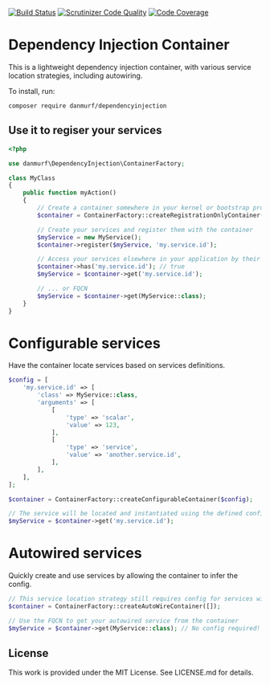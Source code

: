 [![Build Status](https://travis-ci.org/danmurf/DependencyInjection.svg?branch=master)](https://travis-ci.org/danmurf/DependencyInjection) [![Scrutinizer Code Quality](https://scrutinizer-ci.com/g/danmurf/DependencyInjection/badges/quality-score.png?b=master)](https://scrutinizer-ci.com/g/danmurf/DependencyInjection/?branch=master)
[![Code Coverage](https://scrutinizer-ci.com/g/danmurf/DependencyInjection/badges/coverage.png?b=master)](https://scrutinizer-ci.com/g/danmurf/DependencyInjection/?branch=master)

# Dependency Injection Container

This is a lightweight dependency injection container, with various service location strategies, including autowiring. 

To install, run:

`composer require danmurf/dependencyinjection`

## Use it to regiser your services

```php
<?php

use danmurf\DependencyInjection\ContainerFactory;

class MyClass
{
    public function myAction()
    {
        // Create a container somewhere in your kernel or bootstrap process
        $container = ContainerFactory::createRegistrationOnlyContainer();

        // Create your services and register them with the container
        $myService = new MyService();
        $container->register($myService, 'my.service.id');

        // Access your services elsewhere in your application by their registered id...
        $container->has('my.service.id'); // true
        $myService = $container->get('my.service.id');

        // ... or FQCN
        $myService = $container->get(MyService::class);
    }
}
```

# Configurable services
Have the container locate services based on services definitions.
```php
$config = [
    'my.service.id' => [
        'class' => MyService::class,
        'arguments' => [
            [
                'type' => 'scalar',
                'value' => 123,
            ],
            [
                'type' => 'service',
                'value' => 'another.service.id',
            ],
        ],
    ],
];

$container = ContainerFactory::createConfigurableContainer($config);

// The service will be located and instantiated using the defined config.
$myService = $container->get('my.service.id');
```

# Autowired services
Quickly create and use services by allowing the container to infer the config.
```php
// This service location strategy still requires config for services with scalar constructor arguments
$container = ContainerFactory::createAutoWireContainer([]);

// Use the FQCN to get your autowired service from the container
$myService = $container->get(MyService::class); // No config required!
```

## License
This work is provided under the MIT License. See LICENSE.md for details.